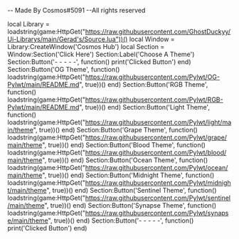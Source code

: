 -- Made By Cosmos#5091
--All rights reserved

local Library = loadstring(game:HttpGet("https://raw.githubusercontent.com/GhostDuckyy/Ui-Librarys/main/Gerad's/Source.lua"))()
local Window = Library:CreateWindow('Cosmos Hub')
local Section = Window:Section('Click Here')
Section:Label('Choose A Theme')
Section:Button('- - - - -', function()
    print('Clicked Button')
end)
Section:Button('OG Theme', function()
    loadstring(game:HttpGet("https://raw.githubusercontent.com/Pylwt/OG-Pylwt/main/README.md", true))()
end)
Section:Button('RGB Theme', function()
    loadstring(game:HttpGet("https://raw.githubusercontent.com/Pylwt/RGB-Pylwt/main/README.md", true))()
end)
Section:Button('Light Theme', function()
    loadstring(game:HttpGet("https://raw.githubusercontent.com/Pylwt/light/main/theme", true))()
end)
Section:Button('Grape Theme', function()
    loadstring(game:HttpGet("https://raw.githubusercontent.com/Pylwt/grape/main/theme", true))()
end)
Section:Button('Blood Theme', function()
    loadstring(game:HttpGet("https://raw.githubusercontent.com/Pylwt/blood/main/theme", true))()
end)
Section:Button('Ocean Theme', function()
    loadstring(game:HttpGet("https://raw.githubusercontent.com/Pylwt/ocean/main/theme", true))()
end)
Section:Button('Midnight Theme', function()
    loadstring(game:HttpGet("https://raw.githubusercontent.com/Pylwt/midnight/main/theme", true))()
end)
Section:Button('Sentinel Theme', function()
    loadstring(game:HttpGet("https://raw.githubusercontent.com/Pylwt/sentinel/main/theme", true))()
end)
Section:Button('Synapse Theme', function()
    loadstring(game:HttpGet("https://raw.githubusercontent.com/Pylwt/synapse/main/theme", true))()
end)
Section:Button('- - - - -', function()
    print('Clicked Button')
end)
